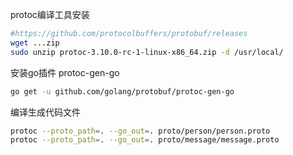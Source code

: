 protoc编译工具安装
```bash
#https://github.com/protocolbuffers/protobuf/releases
wget ...zip
sudo unzip protoc-3.10.0-rc-1-linux-x86_64.zip -d /usr/local/
```

安装go插件 protoc-gen-go
```bash
go get -u github.com/golang/protobuf/protoc-gen-go
```

编译生成代码文件
```bash
protoc --proto_path=. --go_out=. proto/person/person.proto
protoc --proto_path=. --go_out=. proto/message/message.proto
```
